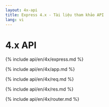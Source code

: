 ```yaml
---
layout: 4x-api
title: Express 4.x - Tài liệu tham khảo API
lang: vi
---
```

<div id="api-doc" markdown="1">

  <h1>4.x API</h1>

  <a id='express' class='h2'></a>
  {% include api/en/4x/express.md %}

  <a id='app' class='h2'></a>
  {% include api/en/4x/app.md %}

  <a id='req' class='h2'></a>
  {% include api/en/4x/req.md %}

  <a id='res' class='h2'></a>
  {% include api/en/4x/res.md %}

  <a id='router' class='h2'></a>
  {% include api/en/4x/router.md %}

</div>
